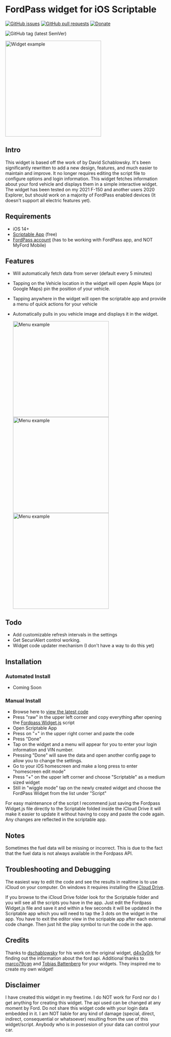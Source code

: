 # FordPass widget for iOS Scriptable

[![GitHub issues](https://img.shields.io/github/issues/tonesto7/fordpass-scriptable?style=for-the-badge)](https://github.com/tonesto7/fordpass-scriptable/issues)
[![GitHub pull requests](https://img.shields.io/github/issues-pr/tonesto7/fordpass-scriptable?style=for-the-badge)](https://github.com/tonesto7/fordpass-scriptable/pulls)
[![Donate](https://img.shields.io/badge/donate-paypal-green.svg?style=for-the-badge)](https://www.paypal.com/cgi-bin/webscr?cmd=_s-xclick&hosted_button_id=RVFJTG8H86SK8&source=url)

![GitHub tag (latest SemVer)](https://img.shields.io/github/v/tag/tonesto7/fordpass-scriptable?label=Latest%20Script%20Version&sort=semver&style=for-the-badge)

<img src="images/widget_screenshot.png" alt="Widget example" width="300" />

## Intro

This widget is based off the work of [](https://github.com/dschablowsky/FordPassWidget) by David Schablowsky.
It's been significantly rewritten to add a new design, features, and much easier to maintain and improve.
It no longer requires editing the script file to configure options and login information.
This widget fetches information about your ford vehicle and displays them in a simple interactive widget.
The widget has been tested on my 2021 F-150 and another users 2020 Explorer, but should work on a majority of FordPass enabled devices (It doesn't support all electric features yet).

## Requirements

- iOS 14+
- [Scriptable App](https://scriptable.app/) (free)
- [FordPass account](https://sso.ci.ford.com/authsvc/mtfim/sps/authsvc?PolicyId=urn:ibm:security:authentication:asf:basicldapuser&Target=https%3A%2F%2Fsso.ci.ford.com%2Foidc%2Fendpoint%2Fdefault%2Fauthorize%3FqsId%3D1f0281db-c684-454a-8d31-0c0f297cc9ed%26client_id%3D880cf418-6345-4e3b-81cd-7b623309b571&identity_source_id=75d08ad1-510f-468a-b69b-5ebc34f773e3#appID=CCCA9FB8-B941-46AD-A89F-F9D9D699DD68&propertySpecificContentKey=brand_ford&originURL=https%3A%2F%2Fwww.ford.com%2F&lang=en_us&fsURL=https%3A%2F%2Fapi.mps.ford.com) (has to be working with FordPass app, and NOT MyFord Mobile)

## Features

- Will automatically fetch data from server (default every 5 minutes)
- Tapping on the Vehicle location in the widget will open Apple Maps (or Google Maps) pin the position of your vehicle.
- Tapping anywhere in the widget will open the scriptable app and provide a menu of quick actions for your vehicle
- Automatically pulls in you vehicle image and displays it in the widget.
  
  
  <img src="images/main_menu_example.png" alt="Menu example" width="300" />
   <img src="images/advanced_control_menu.png" alt="Menu example" width="300" />
  <img src="images/setting_menu.png" alt="Menu example" width="300" />
 
  
## Todo

- Add customizable refresh intervals in the settings
- Get SecuriAlert control working.
- Widget code updater mechanism (I don't have a way to do this yet)

## Installation

### Automated Install

- Coming Soon

### Manual Install
- Browse here to [view the latest code](Fordpass%20Widget.js)
- Press "raw" in the upper left corner and copy everything after opening the [Fordpass Widget.js](Fordpass%20Widget.js) script
- Open Scriptable App
- Press on "+" in the upper right corner and paste the code
- Press "Done"
- Tap on the widget and a menu will appear for you to enter your login information and VIN number.
- Pressing "Done" will save the data and open another config page to allow you to change the settings.
- Go to your iOS homescreen and make a long press to enter "homescreen edit mode"
- Press "+" on the upper left corner and choose "Scriptable" as a medium sized widget
- Still in "wiggle mode" tap on the newly created widget and choose the FordPass Widget from the list under "Script"

For easy maintenance of the script I recommend just saving the Fordpass Widget.js file directly to the Scriptable folded inside the iCloud Drive it will make it easier to update it without having to copy and paste the code again. Any changes are reflected in the scriptable app.

## Notes
 
Sometimes the fuel data will be missing or incorrect. This is due to the fact that the fuel data is not always available in the Fordpass API.

## Troubleshooting and Debugging

The easiest way to edit the code and see the results in realtime is to use iCloud on your computer. On windows it requires installing the [iCloud Drive](https://www.icloud.com/drive/).

If you browse to the iCloud Drive folder look for the Scriptable folder and you will see all the scripts you have in the app.  Just edit the Fordpass Widget.js file and save it and within a few seconds it will be updated in the Scriptable app which you will need to tap the 3 dots on the widget in the app.  You have to exit the editor view in the scripable app after each external code change.
Then just hit the play symbol to run the code in the app.

## Credits

Thanks to [dschablowsky](https://github.com/dschablowsky/FordPassWidget) for his work on the original widget, [d4v3y0rk](https://github.com/d4v3y0rk) for finding out the information about the ford api. Additional thanks to [marco79cgn](https://github.com/marco79cgn) and [Tobias Battenberg](https://github.com/mountbatt) for your widgets. They inspired me to create my own widget!

## Disclaimer

I have created this widget in my freetime. I do NOT work for Ford nor do I get anything for creating this widget. The api used can be changed at any moment by Ford. Do not share this widget code with your login data embedded in it. I am NOT liable for any kind of damage (special, direct, indirect, consequential or whatsoever) resulting from the use of this widget/script. Anybody who is in possesion of your data can control your car.
